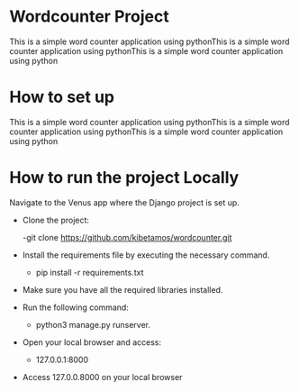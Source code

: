 # Wordcounter Project 

This is a simple word counter application using pythonThis is a simple word counter application using pythonThis is a simple word counter application using python
# How to set up

This is a simple word counter application using pythonThis is a simple word counter application using pythonThis is a simple word counter application using python

# How to run the project Locally 

Navigate to the Venus app where the Django project is set up.

- Clone the project:
  
    -git clone https://github.com/kibetamos/wordcounter.git

 - Install the requirements file by executing the necessary command.
   
    - pip install -r requirements.txt

 - Make sure you have all the required libraries installed.

 - Run the following command:
 
    - python3 manage.py runserver.
   
 - Open your local browser and access:
   
    - 127.0.0.1:8000
   
 - Access 127.0.0.8000 on your local browser

          
